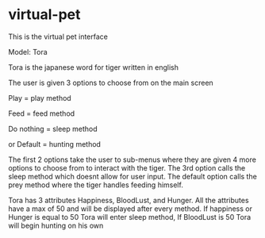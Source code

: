 # virtual-pet

This is the virtual pet interface

Model: Tora

Tora is the japanese word for tiger written in english

The user is given 3 options to choose from on the main screen

Play = play method

Feed = feed method

Do nothing = sleep method

or Default = hunting method 

The first 2 options take the user to sub-menus where they are given 4 more options to choose from to interact with the tiger.
The 3rd option calls the sleep method which doesnt allow for user input.
The default option calls the prey method where the tiger handles feeding himself.

Tora has 3 attributes
Happiness,
BloodLust,
 and Hunger.
 All the attributes have a max of 50 and will be displayed after every method.
 If happiness or Hunger is equal to 50 Tora will enter sleep method,
 If BloodLust is 50 Tora will begin hunting on his own
 
 
 

